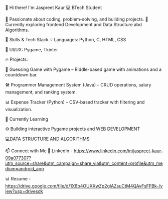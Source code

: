👋 Hi there! I'm Jaspreet Kaur 
💻 BTech Student

🔹 Passionate about coding, problem-solving, and building projects.
🔹 Currently exploring frontend Development and Data Structure abd Algorithms.

🚀 Skills & Tech Stack
💡 Languages: Python, C, HTML, CSS

🎨 UI/UX: Pygame, Tkinter

🔥 Projects:

🎯 Guessing Game with Pygame – Riddle-based game with animations and a countdown bar.

🛠️ Programmer Management System (Java) – CRUD operations, salary management, and ranking system.

📊 Expense Tracker (Python) – CSV-based tracker with filtering and visualization.

🌱 Currently Learning

⚙️ Building interactive Pygame projects and WEB DEVELOPMENT

💻DATA STRUCTURE AND ALGORITHMS

📫 Connect with Me
💼 LinkedIn  - https://www.linkedin.com/in/jaspreet-kaur-09a077307?utm_source=share&utm_campaign=share_via&utm_content=profile&utm_medium=android_app

📊 Resume - https://drive.google.com/file/d/1X6b4OUXXwZp2glAZsuCtM4QAvFsFFBk-/view?usp=drivesdk
